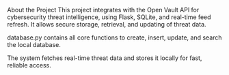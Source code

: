 About the Project
This project integrates with the Open Vault API for cybersecurity threat intelligence, using Flask, SQLite, and real-time feed refresh. It allows secure storage, retrieval, and updating of threat data.

database.py contains all core functions to create, insert, update, and search the local database.

The system fetches real-time threat data and stores it locally for fast, reliable access.


